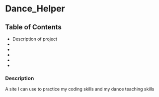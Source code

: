 # Dance_Helper

## Table of Contents

* Description of project
*
*
*
*
*

### Description
A site I can use to practice my coding skills and my dance teaching skills

